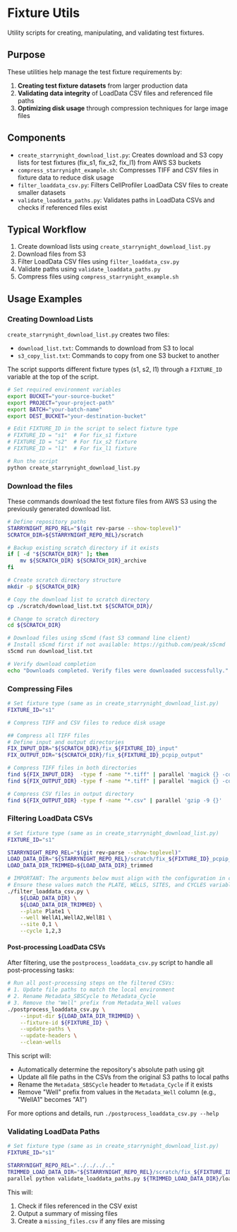 # Fixture Utils

Utility scripts for creating, manipulating, and validating test fixtures.

## Purpose

These utilities help manage the test fixture requirements by:

1. **Creating test fixture datasets** from larger production data
2. **Validating data integrity** of LoadData CSV files and referenced file paths
3. **Optimizing disk usage** through compression techniques for large image files

## Components

- `create_starrynight_download_list.py`: Creates download and S3 copy lists for test fixtures (fix_s1, fix_s2, fix_l1) from AWS S3 buckets
- `compress_starrynight_example.sh`: Compresses TIFF and CSV files in fixture data to reduce disk usage
- `filter_loaddata_csv.py`: Filters CellProfiler LoadData CSV files to create smaller datasets
- `validate_loaddata_paths.py`: Validates paths in LoadData CSVs and checks if referenced files exist

## Typical Workflow

1. Create download lists using `create_starrynight_download_list.py`
2. Download files from S3
3. Filter LoadData CSV files using `filter_loaddata_csv.py`
4. Validate paths using `validate_loaddata_paths.py`
5. Compress files using `compress_starrynight_example.sh`

## Usage Examples

### Creating Download Lists

`create_starrynight_download_list.py` creates two files:

- `download_list.txt`: Commands to download from S3 to local
- `s3_copy_list.txt`: Commands to copy from one S3 bucket to another

The script supports different fixture types (s1, s2, l1) through a `FIXTURE_ID` variable at the top of the script.

```sh
# Set required environment variables
export BUCKET="your-source-bucket"
export PROJECT="your-project-path"
export BATCH="your-batch-name"
export DEST_BUCKET="your-destination-bucket"

# Edit FIXTURE_ID in the script to select fixture type
# FIXTURE_ID = "s1"  # For fix_s1 fixture
# FIXTURE_ID = "s2"  # For fix_s2 fixture
# FIXTURE_ID = "l1"  # For fix_l1 fixture

# Run the script
python create_starrynight_download_list.py
```

### Download the files

These commands download the test fixture files from AWS S3 using the previously generated download list.

```sh
# Define repository paths
STARRYNIGHT_REPO_REL="$(git rev-parse --show-toplevel)"
SCRATCH_DIR=${STARRYNIGHT_REPO_REL}/scratch

# Backup existing scratch directory if it exists
if [ -d "${SCRATCH_DIR}" ]; then
    mv ${SCRATCH_DIR} ${SCRATCH_DIR}_archive
fi

# Create scratch directory structure
mkdir -p ${SCRATCH_DIR}

# Copy the download list to scratch directory
cp ./scratch/download_list.txt ${SCRATCH_DIR}/

# Change to scratch directory
cd ${SCRATCH_DIR}

# Download files using s5cmd (fast S3 command line client)
# Install s5cmd first if not available: https://github.com/peak/s5cmd
s5cmd run download_list.txt

# Verify download completion
echo "Downloads completed. Verify files were downloaded successfully."
```

### Compressing Files

```sh
# Set fixture type (same as in create_starrynight_download_list.py)
FIXTURE_ID="s1"

# Compress TIFF and CSV files to reduce disk usage

## Compress all TIFF files
# Define input and output directories
FIX_INPUT_DIR="${SCRATCH_DIR}/fix_${FIXTURE_ID}_input"
FIX_OUTPUT_DIR="${SCRATCH_DIR}/fix_${FIXTURE_ID}_pcpip_output"

# Compress TIFF files in both directories
find ${FIX_INPUT_DIR}  -type f -name "*.tiff" | parallel 'magick {} -compress jpeg -quality 80 {}'
find ${FIX_OUTPUT_DIR} -type f -name "*.tiff" | parallel 'magick {} -compress jpeg -quality 80 {}'

# Compress CSV files in output directory
find ${FIX_OUTPUT_DIR} -type f -name "*.csv" | parallel 'gzip -9 {}'
```

### Filtering LoadData CSVs

```sh
# Set fixture type (same as in create_starrynight_download_list.py)
FIXTURE_ID="s1"

STARRYNIGHT_REPO_REL="$(git rev-parse --show-toplevel)"
LOAD_DATA_DIR="${STARRYNIGHT_REPO_REL}/scratch/fix_${FIXTURE_ID}_pcpip_output/Source1/workspace/load_data_csv/Batch1/Plate1"
LOAD_DATA_DIR_TRIMMED=${LOAD_DATA_DIR}_trimmed

# IMPORTANT: The arguments below must align with the configuration in create_starrynight_download_list.py
# Ensure these values match the PLATE, WELLS, SITES, and CYCLES variables in that script
./filter_loaddata_csv.py \
    ${LOAD_DATA_DIR} \
    ${LOAD_DATA_DIR_TRIMMED} \
    --plate Plate1 \
    --well WellA1,WellA2,WellB1 \
    --site 0,1 \
    --cycle 1,2,3
```

#### Post-processing LoadData CSVs

After filtering, use the `postprocess_loaddata_csv.py` script to handle all post-processing tasks:

```sh
# Run all post-processing steps on the filtered CSVs:
# 1. Update file paths to match the local environment
# 2. Rename Metadata_SBSCycle to Metadata_Cycle
# 3. Remove the "Well" prefix from Metadata_Well values
./postprocess_loaddata_csv.py \
    --input-dir ${LOAD_DATA_DIR_TRIMMED} \
    --fixture-id ${FIXTURE_ID} \
    --update-paths \
    --update-headers \
    --clean-wells
```

This script will:
- Automatically determine the repository's absolute path using git
- Update all file paths in the CSVs from the original S3 paths to local paths
- Rename the `Metadata_SBSCycle` header to `Metadata_Cycle` if it exists
- Remove "Well" prefix from values in the `Metadata_Well` column (e.g., "WellA1" becomes "A1")

For more options and details, run `./postprocess_loaddata_csv.py --help`

### Validating LoadData Paths

```sh
# Set fixture type (same as in create_starrynight_download_list.py)
FIXTURE_ID="s1"

STARRYNIGHT_REPO_REL="../../../.."
TRIMMED_LOAD_DATA_DIR="${STARRYNIGHT_REPO_REL}/scratch/fix_${FIXTURE_ID}_pcpip_output/Source1/workspace/load_data_csv/Batch1/Plate1_trimmed"
parallel python validate_loaddata_paths.py ${TRIMMED_LOAD_DATA_DIR}/load_data_pipeline{}.csv ::: 1 2 3 5 6 7 9
```

This will:

1. Check if files referenced in the CSV exist
2. Output a summary of missing files
3. Create a `missing_files.csv` if any files are missing

